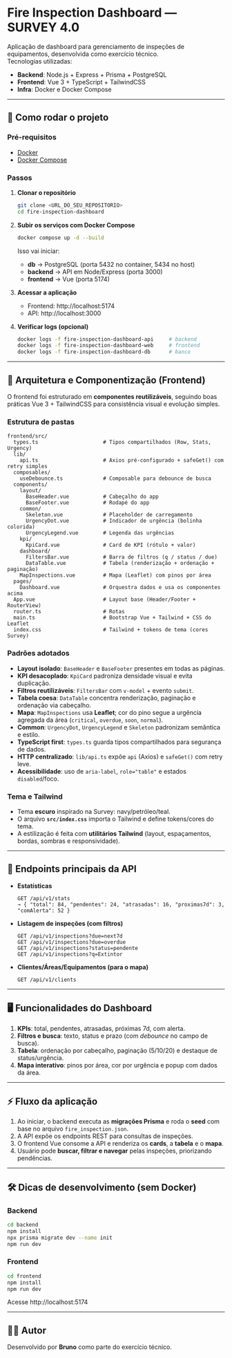 # Fire Inspection Dashboard — SURVEY 4.0

Aplicação de dashboard para gerenciamento de inspeções de equipamentos, desenvolvida como exercício técnico.  
Tecnologias utilizadas:

- **Backend**: Node.js + Express + Prisma + PostgreSQL
- **Frontend**: Vue 3 + TypeScript + TailwindCSS
- **Infra**: Docker e Docker Compose

---

## 🚀 Como rodar o projeto

### Pré-requisitos
- [Docker](https://docs.docker.com/get-docker/)  
- [Docker Compose](https://docs.docker.com/compose/)  

### Passos

1. **Clonar o repositório**
   ```bash
   git clone <URL_DO_SEU_REPOSITORIO>
   cd fire-inspection-dashboard
   ```

2. **Subir os serviços com Docker Compose**
   ```bash
   docker compose up -d --build
   ```

   Isso vai iniciar:
   - **db** → PostgreSQL (porta 5432 no container, 5434 no host)  
   - **backend** → API em Node/Express (porta 3000)  
   - **frontend** → Vue (porta 5174)  

3. **Acessar a aplicação**
   - Frontend: http://localhost:5174  
   - API: http://localhost:3000  

4. **Verificar logs (opcional)**
   ```bash
   docker logs -f fire-inspection-dashboard-api     # backend
   docker logs -f fire-inspection-dashboard-web     # frontend
   docker logs -f fire-inspection-dashboard-db      # banco
   ```

---

## 🧱 Arquitetura e Componentização (Frontend)

O frontend foi estruturado em **componentes reutilizáveis**, seguindo boas práticas Vue 3 + TailwindCSS para consistência visual e evolução simples.

### Estrutura de pastas

```
frontend/src/
  types.ts                     # Tipos compartilhados (Row, Stats, Urgency)
  lib/
    api.ts                     # Axios pré-configurado + safeGet() com retry simples
  composables/
    useDebounce.ts             # Composable para debounce de busca
  components/
    layout/
      BaseHeader.vue           # Cabeçalho do app
      BaseFooter.vue           # Rodapé do app
    common/
      Skeleton.vue             # Placeholder de carregamento
      UrgencyDot.vue           # Indicador de urgência (bolinha colorida)
      UrgencyLegend.vue        # Legenda das urgências
    kpi/
      KpiCard.vue              # Card de KPI (rótulo + valor)
    dashboard/
      FiltersBar.vue           # Barra de filtros (q / status / due)
      DataTable.vue            # Tabela (renderização + ordenação + paginação)
    MapInspections.vue         # Mapa (Leaflet) com pinos por área
  pages/
    Dashboard.vue              # Orquestra dados e usa os componentes acima
  App.vue                      # Layout base (Header/Footer + RouterView)
  router.ts                    # Rotas
  main.ts                      # Bootstrap Vue + Tailwind + CSS do Leaflet
  index.css                    # Tailwind + tokens de tema (cores Survey)
```

### Padrões adotados

- **Layout isolado**: `BaseHeader` e `BaseFooter` presentes em todas as páginas.
- **KPI desacoplado**: `KpiCard` padroniza densidade visual e evita duplicação.
- **Filtros reutilizáveis**: `FiltersBar` com `v-model` + evento `submit`.
- **Tabela coesa**: `DataTable` concentra renderização, paginação e ordenação via cabeçalho.
- **Mapa**: `MapInspections` usa **Leaflet**; cor do pino segue a urgência agregada da área (`critical`, `overdue`, `soon`, `normal`).
- **Common**: `UrgencyDot`, `UrgencyLegend` e `Skeleton` padronizam semântica e estilo.
- **TypeScript first**: `types.ts` guarda tipos compartilhados para segurança de dados.
- **HTTP centralizado**: `lib/api.ts` expõe `api` (Axios) e `safeGet()` com retry leve.
- **Acessibilidade**: uso de `aria-label`, `role="table"` e estados `disabled`/foco.

### Tema e Tailwind

- Tema **escuro** inspirado na Survey: navy/petróleo/teal.
- O arquivo **`src/index.css`** importa o Tailwind e define tokens/cores do tema.
- A estilização é feita com **utilitários Tailwind** (layout, espaçamentos, bordas, sombras e responsividade).

---

## 📡 Endpoints principais da API

- **Estatísticas**
  ```
  GET /api/v1/stats
  → { "total": 84, "pendentes": 24, "atrasadas": 16, "proximas7d": 3, "comAlerta": 52 }
  ```

- **Listagem de inspeções (com filtros)**
  ```
  GET /api/v1/inspections?due=next7d
  GET /api/v1/inspections?due=overdue
  GET /api/v1/inspections?status=pendente
  GET /api/v1/inspections?q=Extintor
  ```

- **Clientes/Áreas/Equipamentos (para o mapa)**
  ```
  GET /api/v1/clients
  ```

---

## 🖥️ Funcionalidades do Dashboard

1. **KPIs**: total, pendentes, atrasadas, próximas 7d, com alerta.  
2. **Filtros e busca**: texto, status e prazo (com *debounce* no campo de busca).  
3. **Tabela**: ordenação por cabeçalho, paginação (5/10/20) e destaque de status/urgência.  
4. **Mapa interativo**: pinos por área, cor por urgência e popup com dados da área.

---

## ⚡ Fluxo da aplicação

1. Ao iniciar, o backend executa as **migrações Prisma** e roda o **seed** com base no arquivo `fire_inspection.json`.  
2. A API expõe os endpoints REST para consultas de inspeções.  
3. O frontend Vue consome a API e renderiza os **cards**, a **tabela** e o **mapa**.  
4. Usuário pode **buscar, filtrar e navegar** pelas inspeções, priorizando pendências.

---

## 🛠️ Dicas de desenvolvimento (sem Docker)

### Backend
```bash
cd backend
npm install
npx prisma migrate dev --name init
npm run dev
```

### Frontend
```bash
cd frontend
npm install
npm run dev
```
Acesse http://localhost:5174

---

## 👨‍💻 Autor

Desenvolvido por **Bruno** como parte do exercício técnico.  
